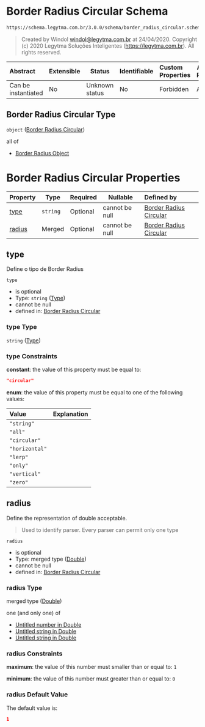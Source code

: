 # Border Radius Circular Schema

```txt
https://schema.legytma.com.br/3.0.0/schema/border_radius_circular.schema.json
```




> Created by Windol [windol@legytma.com.br](mailto:windol@legytma.com.br) at 24/04/2020.
> Copyright (c) 2020 Legytma Soluções Inteligentes (<https://legytma.com.br>). All rights reserved.
>

| Abstract            | Extensible | Status         | Identifiable | Custom Properties | Additional Properties | Access Restrictions | Defined In                                                                                                |
| :------------------ | ---------- | -------------- | ------------ | :---------------- | --------------------- | ------------------- | --------------------------------------------------------------------------------------------------------- |
| Can be instantiated | No         | Unknown status | No           | Forbidden         | Allowed               | none                | [border_radius_circular.schema.json](../schema/border_radius_circular.schema.json) |

## Border Radius Circular Type

`object` ([Border Radius Circular](border_radius_circular.md))

all of

-   [Border Radius Object](border_radius-oneof-border-radius-object.md)

# Border Radius Circular Properties

| Property          | Type     | Required | Nullable       | Defined by                                                                                                                                                                |
| :---------------- | -------- | -------- | -------------- | :------------------------------------------------------------------------------------------------------------------------------------------------------------------------ |
| [type](#type)     | `string` | Optional | cannot be null | [Border Radius Circular](border_radius_circular-properties-type.md) |
| [radius](#radius) | Merged   | Optional | cannot be null | [Border Radius Circular](app_bar_theme-properties-double.md)                      |

## type

Define o tipo de Border Radius


`type`

-   is optional
-   Type: `string` ([Type](border_radius_circular-properties-type.md))
-   cannot be null
-   defined in: [Border Radius Circular](border_radius_circular-properties-type.md)

### type Type

`string` ([Type](border_radius_circular-properties-type.md))

### type Constraints

**constant**: the value of this property must be equal to:

```json
"circular"
```

**enum**: the value of this property must be equal to one of the following values:

| Value          | Explanation |
| :------------- | ----------- |
| `"string"`     |             |
| `"all"`        |             |
| `"circular"`   |             |
| `"horizontal"` |             |
| `"lerp"`       |             |
| `"only"`       |             |
| `"vertical"`   |             |
| `"zero"`       |             |

## radius

Define the representation of double acceptable.


> Used to identify parser. Every parser can permit only one type
>

`radius`

-   is optional
-   Type: merged type ([Double](app_bar_theme-properties-double.md))
-   cannot be null
-   defined in: [Border Radius Circular](app_bar_theme-properties-double.md)

### radius Type

merged type ([Double](app_bar_theme-properties-double.md))

one (and only one) of

-   [Untitled number in Double](double-oneof-0.md)
-   [Untitled string in Double](double-oneof-1.md)
-   [Untitled string in Double](double-oneof-2.md)

### radius Constraints

**maximum**: the value of this number must smaller than or equal to: `1`

**minimum**: the value of this number must greater than or equal to: `0`

### radius Default Value

The default value is:

```json
1
```
